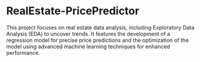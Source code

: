 # RealEstate-PricePredictor
This project focuses on real estate data analysis, including Exploratory Data Analysis (EDA) to uncover trends. It features the development of a regression model for precise price predictions and the optimization of the model using advanced machine learning techniques for enhanced performance.
